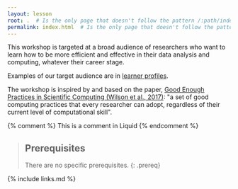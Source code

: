 ```yaml
---
layout: lesson
root: .  # Is the only page that doesn't follow the pattern /:path/index.html
permalink: index.html  # Is the only page that doesn't follow the pattern /:path/index.html
---
```



This workshop is targeted at a broad audience of researchers who want to learn how to be more efficient and effective in their data analysis and computing, whatever their career stage.

Examples of our target audience are in [learner profiles](learner-profiles/index.html).

The workshop is inspired by and based on the paper, [Good Enough Practices in Scientific Computing (Wilson et al., 2017)](https://doi.org/10.1371/journal.pcbi.1005510): "a set of good computing practices that every researcher can adopt, regardless of their current level of computational skill".

<!-- this is an html comment -->

{% comment %} This is a comment in Liquid {% endcomment %}

> ## Prerequisites
>
> There are no specific prerequisites.
{: .prereq}

{% include links.md %}
